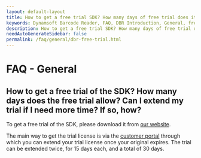 ```yaml
---
layout: default-layout
title: How to get a free trial SDK? How many days of free trial does it allow? Can I extend my trial if I need more time, how?
keywords: Dynamsoft Barcode Reader, FAQ, DBR Introduction, General, free trial
description: How to get a free trial SDK? How many days of free trial does it allow? Can I extend my trial if I need more time, how?
needAutoGenerateSidebar: false
permalink: /faq/general/dbr-free-trial.html
---
```


# FAQ - General

## How to get a free trial of the SDK? How many days does the free trial allow? Can I extend my trial if I need more time? If so, how?

To get a free trial of the SDK, please download it from [our website](https://www.dynamsoft.com/barcode-reader/downloads/).

The main way to get the trial license is via the [customer portal](https://www.dynamsoft.com/customer/license/trialLicense?utm_source=faq&product=dbr) through which you can extend your trial license once your original expires. The trial can be extended twice, for 15 days each, and a total of 30 days.
